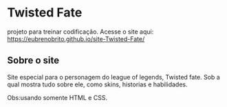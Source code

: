 # Twisted Fate

projeto para treinar codificação.
Acesse o site aqui: https://eubrenobrito.github.io/site-Twisted-Fate/

## Sobre o site

Site especial para o personagem do league of legends, Twisted fate. Sob a qual mostra tudo sobre ele, como skins, historias e habilidades.

Obs:usando somente HTML e CSS.
